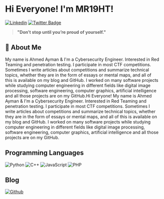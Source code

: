 # Hi Everyone! I'm **MR19HT**!

[![Linkedin](https://img.shields.io/badge/LinkedIn-0077B5?style=for-the-badge&logo=linkedin&logoColor=white)](https://www.linkedin.com/in/ahmed-ayman-8m7a99/)
[![Twitter Badge](https://img.shields.io/badge/Twitter-1DA1F2?style=for-the-badge&logo=twitter&logoColor=white)](https://twitter.com/MR19HT)

> **"Don’t stop until you’re proud of yourself."**

## 🚀 About Me

My name is Ahmed Ayman & I'm a Cybersecurity Engineer. Interested in Red Teaming and penetration testing. I participate in most CTF competitions. Sometimes I write articles about competitions and summarize technical topics, whether they are in the form of essays or mental maps, and all of this is available on my blog and GitHub. I worked on many software projects while studying computer engineering in different fields like digital image processing, software engineering, computer graphics, artificial intelligence and all those projects are on my GitHub.Hi Everyone! My name is Ahmed Ayman & I'm a Cybersecurity Engineer. Interested in Red Teaming and penetration testing. I participate in most CTF competitions. Sometimes I write articles about competitions and summarize technical topics, whether they are in the form of essays or mental maps, and all of this is available on my blog and GitHub. I worked on many software projects while studying computer engineering in different fields like digital image processing, software engineering, computer graphics, artificial intelligence and all those projects are on my GitHub.

## Programming Languages

![Python](https://img.shields.io/badge/python-3670A0?style=for-the-badge&logo=python&logoColor=ffdd54) ![C++](https://img.shields.io/badge/c++-%2300599C.svg?style=for-the-badge&logo=c%2B%2B&logoColor=white) ![JavaScript](https://img.shields.io/badge/javascript-%23323330.svg?style=for-the-badge&logo=javascript&logoColor=%23F7DF1E) ![PHP](https://img.shields.io/badge/php-%23777BB4.svg?style=for-the-badge&logo=php&logoColor=white)

## Blog

[![Github](https://img.shields.io/badge/GitHub-100000?style=for-the-badge&logo=github&logoColor=white)](https://mr-r19ht.github.io/)
